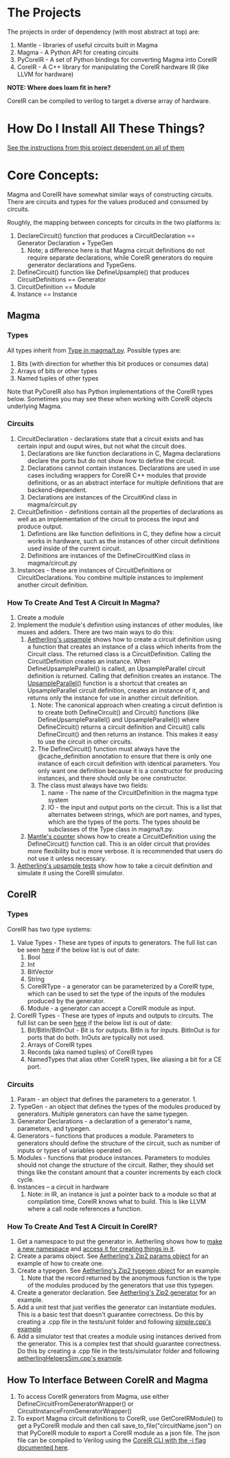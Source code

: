 # The Projects
The projects in order of dependency (with most abstract at top) are:
1. Mantle - libraries of useful circuits built in Magma
1. Magma - A Python API for creating circuits
1. PyCoreIR - A set of Python bindings for converting Magma into CoreIR
1. CoreIR - A C++ library for manipulating the CoreIR hardware IR (like LLVM for hardware)

__NOTE: Where does loam fit in here?__

CoreIR can be compiled to verilog to target a diverse array of hardware.

# How Do I Install All These Things?
[See the instructions from this project dependent on all of them](https://github.com/David-Durst/aetherling#installation)

# Core Concepts:
Magma and CoreIR have somewhat similar ways of constructing circuits. There are circuits and types for the values produced and consumed by circuits.

Roughly, the mapping between concepts for circuits in the two platforms is:
1. DeclareCircuit() function that produces a CircuitDeclaration == Generator Declaration + TypeGen
    1. Note; a difference here is that Magma circuit definitions do not require separate declarations, while CoreIR generators do require generator declarations and TypeGens.
1. DefineCircuit() function like DefineUpsample() that produces CircuitDefinitions == Generator
1. CircuitDefinition == Module
1. Instance == Instance

## Magma

### Types
All types inherit from [Type in magma/t.py](https://github.com/phanrahan/magma/blob/master/magma/t.py#L9). Possible types are:
1. Bits (with direction for whether this bit produces or consumes data)
1. Arrays of bits or other types
1. Named tuples of other types

Note that PyCoreIR also has Python implementations of the CoreIR types below. Sometimes you may see these when working with CoreIR objects underlying Magma.

### Circuits
1. CircuitDeclaration - declarations state that a circuit exists and has certain input and ouput wires, but not what the circuit does.
    1. Declarations are like function declarations in C, Magma declarations declare the ports but do not show how to define the circuit.
    1. Declarations cannot contain instances. Declarations are used in use cases including wrappers for CoreIR C++ modules that provide definitions, or as an abstract interface for multiple definitions that are backend-dependent.
    1. Declarations are instances of the CircuitKind class in magma/circuit.py
1. CircuitDefinition -  definitions contain all the properties of declarations as well as an implementation of the circuit to process the input and produce output.
    1. Defintions are like function definitions in C, they define how a circuit works in hardware, such as the instances of other circuit definitions used inside of the current circuit.
    1. Definitions are instances of the DefineCircuitKind class in magma/circuit.py
1. Instances - these are instances of CircuitDefinitions or CircuitDeclarations. You combine multiple instances to implement another circuit definition.

### How To Create And Test A Circuit In Magma?
1. Create a module
1. Implement the module's definition using instances of other modules, like muxes and adders. There are two main ways to do this:
    1. [Aetherling's upsample](https://github.com/David-Durst/aetherling/blob/master/aetherling/modules/upsample.py#L14) shows how to create a circuit definition using a function that creates an instance of a class which inherits from the Circuit class. The returned class is a CircuitDefinition. Calling the CircuitDefinition creates an instance. When DefineUpsampleParallel() is called, an UpsampleParallel circuit definition is returned. Calling that definition creates an instance. The [UpsampleParallel()](https://github.com/David-Durst/aetherling/blob/master/aetherling/modules/upsample.py#L32) function is a shortcut that creates an UpsampleParallel circuit definition, creates an instance of it, and returns only the instance for use in another circuit definition.
        1. Note: The canonical approach when creating a circuit defintion is to create both DefineCircuit() and Circuit() functions (like DefineUpsampleParallel() and UpsampleParallel()) where DefineCircuit() returns a circuit definition and Circuit() calls DefineCircuit() and then returns an instance. This makes it easy to use the circuit in other circuits.
        1. The DefineCircuit() function must always have the @cache_definition annotation to ensure that there is only one instance of each circuit definition with identical parameters. You only want one definition because it is a constructor for producing instances, and there should only be one constructor.
        1. The class must always have two fields:
            1. name - The name of the CircuitDefinition in the magma type system
            1. IO - the input and output ports on the circuit. This is a list that alternates between strings, which are port names, and types, which are the types of the ports. The types should be subclasses of the Type class in magma/t.py.
    1. [Mantle's counter](https://github.com/phanrahan/mantle/blob/master/mantle/common/counter.py#L25) shows how to create a CircuitDefinition using the DefineCircuit() function call. This is an older circuit that provides more flexibility but is more verbose. It is recommended that users do not use it unless necessary.
1. [Aetherling's upsample tests](https://github.com/David-Durst/aetherling/blob/master/tests/test_up.py#L16) show how to take a circuit definition and simulate it using the CoreIR simulator.

## CoreIR

### Types
CoreIR has two type systems:
1. Value Types - These are types of inputs to generators. The full list can be seen [here](https://github.com/rdaly525/coreir/blob/master/include/coreir/ir/valuetype.h) if the below list is out of date:
    1. Bool
    1. Int
    1. BitVector
    1. String
    1. CoreIRType - a generator can be parameterized by a CoreIR type, which can be used to set the type of the inputs of the modules produced by the generator.
    1. Module - a generator can accept a CoreIR module as input.
1. CoreIR Types - These are types of inputs and outputs to circuits. The full list can be seen [here](https://github.com/rdaly525/coreir/blob/master/include/coreir/ir/types.h) if the below list is out of date:
    1. Bit/BitIn/BitInOut - Bit is for outputs. BitIn is for inputs. BitInOut is for ports that do both. InOuts are typically not used.
    1. Arrays of CoreIR types
    1. Records (aka named tuples) of CoreIR types
    1. NamedTypes that alias other CoreIR types, like aliasing a bit for a CE port.

### Circuits
1. Param - an object that defines the parameters to a generator.
    1.
1. TypeGen - an object that defines the types of the modules produced by generators. Multiple generators can have the same typegen.
1. Generator Declarations - a declaration of a generator's name, parameters, and typegen.
1. Generators – functions that produces a module. Parameters to generators should define the structure of the circuit, such as number of inputs or types of variables operated on.
1. Modules - functions that produce instances. Parameters to modules should not change the structure of the circuit. Rather, they should set things like the constant amount that a counter increments by each clock cycle.
1. Instances – a circuit in hardware
    1. Note: in IR, an instance is just a pointer back to a module so that at compilation time, CoreIR knows what to build. This is like LLVM where a call node references a function.

### How To Create And Test A Circuit In CoreIR?
1. Get a namespace to put the generator in. Aetherling shows how to [make a new namespace](https://github.com/rdaly525/coreir/blob/master/src/libs/aetherlinglib.cpp#L19) and [access it for creating things in it](https://github.com/rdaly525/coreir/blob/master/src/libs/aetherlinglib/aeZip2.h#L10).
1. Create a params object. See [Aetherling's Zip2 params object](https://github.com/rdaly525/coreir/blob/master/src/libs/aetherlinglib/aeZip2.h#L18) for an example of how to create one.
1. Create a typegen. See [Aetherling's Zip2 typegen object](https://github.com/rdaly525/coreir/blob/master/src/libs/aetherlinglib/aeZip2.h#L25) for an example.
    1. Note that the record returned by the anonymous function is the type of the modules produced by the generators that use this typegen.
1. Create a generator declaration. See [Aetherling's Zip2 generator](https://github.com/rdaly525/coreir/blob/master/src/libs/aetherlinglib/aeZip2.h#L46) for an example.
1. Add a unit test that just verifies the generator can instantiate modules. This is a basic test that doesn't guarantee correctness. Do this by creating a .cpp file in the tests/unit folder and following [simple.cpp's example](https://github.com/rdaly525/coreir/blob/master/tests/unit/simple.cpp#L6)
1. Add a simulator test that creates a module using instances derived from the generator. This is a complex test that should guarantee correctness. Do this by creating a .cpp file in the tests/simulator folder and following [aetherlingHelpersSim.cpp's example](https://github.com/rdaly525/coreir/blob/master/tests/simulator/aetherlingHelpersSim.cpp).


## How To Interface Between CoreIR and Magma
1. To access CoreIR generators from Magma, use either DefineCircuitFromGeneratorWrapper() or CircuitInstanceFromGeneratorWrapper()
1. To export Magma circuit definitions to CoreIR, use GetCoreIRModule() to get a PyCoreIR module and then call save_to_file("circuitName.json") on that PyCoreIR module to export a CoreIR module as a json file. The json file can be compiled to Verilog using the [CoreIR CLI with the -i flag documented here](https://github.com/rdaly525/coreir/blob/master/doc/StandaloneCoireIR.md#options).

